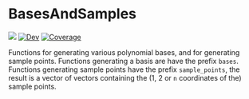 # BasesAndSamples

[![](https://img.shields.io/badge/docs-stable-blue.svg)](https://nanleij.github.io/BasesAndSamples.jl/stable)
[![Dev](https://img.shields.io/badge/docs-dev-blue.svg)](https://nanleij.github.io/BasesAndSamples.jl/dev)
[![Coverage](https://codecov.io/gh/nanleij/BasesAndSamples.jl/branch/main/graph/badge.svg)](https://codecov.io/gh/nanleij/BasesAndSamples.jl)

Functions for generating various polynomial bases, and for generating sample points.
Functions generating a basis are have the prefix `bases`. Functions generating sample points have the prefix `sample_points`, the result is a vector of vectors containing the (1, 2 or `n` coordinates of the) sample points. 
